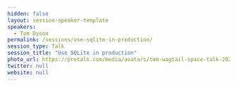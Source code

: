 ```yaml
---
hidden: false
layout: session-speaker-template
speakers: 
  - Tom Dyson
permalink: /sessions/use-sqlite-in-production/
session_type: Talk
session_title: "Use SQLite in production"
photo_url: https://pretalx.com/media/avatars/tom-wagtail-space-talk-2022-smaller_zIbElWe.jpg
twitter: null
website: null
---
```


